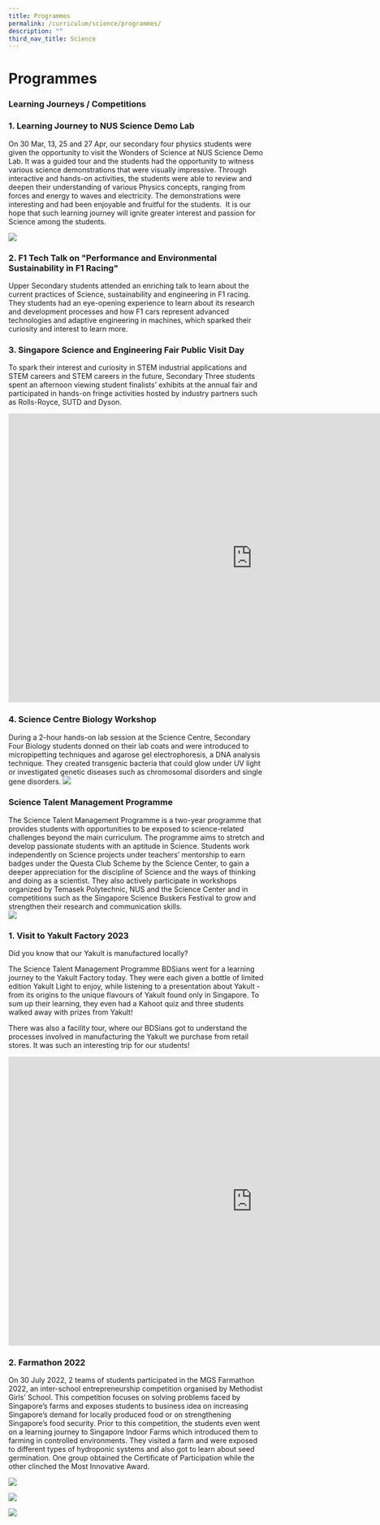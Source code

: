```yaml
---
title: Programmes
permalink: /curriculum/science/programmes/
description: ""
third_nav_title: Science
---
```

Programmes
==========

### **Learning Journeys / Competitions**

### 1. Learning Journey to NUS Science Demo Lab

On 30 Mar, 13, 25 and 27 Apr, our secondary four physics students were given the opportunity to visit the Wonders of Science at NUS Science Demo Lab. It was a guided tour and the students had the opportunity to witness various science demonstrations that were visually impressive. Through interactive and hands-on activities, the students were able to review and deepen their understanding of various Physics concepts, ranging from forces and energy to waves and electricity. The demonstrations were interesting and had been enjoyable and fruitful for the students. &nbsp;It is our hope that such learning journey will ignite greater interest and passion for Science among the students.

![](/images/nus123.jpg)


### 2. F1 Tech Talk on "Performance and Environmental Sustainability in F1 Racing"
Upper Secondary students attended an enriching talk to learn about the current practices of Science, sustainability and engineering in F1 racing. They students had an eye-opening experience to learn about its research and development processes and how F1 cars represent advanced technologies and adaptive engineering in machines, which sparked their curiosity and interest to learn more. 

### 3. Singapore Science and Engineering Fair Public Visit Day
To spark their interest and curiosity in STEM industrial applications and STEM careers and STEM careers in the future, Secondary Three students spent an afternoon viewing student finalists’ exhibits at the annual fair and participated in hands-on fringe activities hosted by industry partners such as Rolls-Royce, SUTD and Dyson. 
<iframe allowfullscreen="true" height="569" width="960" frameborder="0" src="https://docs.google.com/presentation/d/e/2PACX-1vQDrQQO2_pvBtBYpkQS-bW_1zrt6Xql9Kkp1vCWE9ErMCb32G48r85DryOHJPOgmJaz_D4yg06RmkgC/embed?start=false&amp;loop=true&amp;delayms=5000"></iframe>

### 4. Science Centre Biology Workshop
During a 2-hour hands-on lab session at the Science Centre, Secondary Four Biology students donned on their lab coats and were introduced to micropipetting techniques and agarose gel electrophoresis, a DNA analysis technique. They created transgenic bacteria that could glow under UV light or investigated genetic diseases such as chromosomal disorders and single gene disorders. 
![](/images/Curriculum/Science/biologyworkshop2023.JPG)

### **Science Talent Management Programme**

The Science Talent Management Programme is a two-year programme that provides students with opportunities to be exposed to science-related challenges beyond the main curriculum. The programme aims to stretch and develop passionate students with an aptitude in Science. Students work independently on Science projects under teachers’ mentorship to earn badges under the Questa Club Scheme by the Science Center, to gain a deeper appreciation for the discipline of Science and the ways of thinking and doing as a scientist. They also actively participate in workshops organized by Temasek Polytechnic, NUS and the Science Center and in competitions such as the Singapore Science Buskers Festival to grow and strengthen their research and communication skills.  
![](/images/Curriculum/Science/singapore%20science%20buskers%20festival%20masterclass.jpg)

### 1. Visit to Yakult Factory 2023
Did you know that our Yakult is manufactured locally?

The Science Talent Management Programme BDSians went for a learning journey to the Yakult Factory today. They were each given a bottle of limited edition Yakult Light to enjoy, while listening to a presentation about Yakult - from its origins to the unique flavours of Yakult found only in Singapore. To sum up their learning, they even had a Kahoot quiz and three students walked away with prizes from Yakult!

There was also a facility tour, where our BDSians got to understand the processes involved in manufacturing the Yakult we purchase from retail stores. It was such an interesting trip for our students!

<iframe src="https://docs.google.com/presentation/d/e/2PACX-1vSWWO61rL43JWXqt9NZAqdsVTAdJQlqx4db38_apMeZq7bSrISj5v_FBaDm5xRKS3huFZka3dWaMbMp/embed?start=false&amp;loop=false&amp;delayms=3000" frameborder="0" width="960" height="569" allowfullscreen="true"></iframe>




### 2. Farmathon 2022

On 30 July 2022, 2 teams of students participated in the MGS Farmathon 2022, an inter-school entrepreneurship competition organised by Methodist Girls’ School. This competition focuses on solving problems faced by Singapore’s farms and exposes students to business idea on increasing Singapore’s demand for locally produced food or on strengthening Singapore’s food security. Prior to this competition, the students even went on a learning journey to Singapore Indoor Farms which introduced them to farming in controlled environments. They visited a farm and were exposed to different types of hydroponic systems and also got to learn about seed germination. One group obtained the Certificate of Participation while the other clinched the Most Innovative Award.


![](/images/Farm1.png)

![](/images/Farm2.png)

![](/images/Farm3.png)